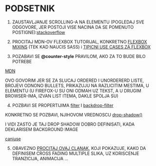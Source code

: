# PODSETNIK

1. ZAUSTAVLJANJE SCROLLING-A NA ELEMENTU (POGLEDAJ SVE ODGOVORE, JER POSTOJI VISE NACINA DA SE POMENUTO POSTIGNE):[stackoverflow](https://stackoverflow.com/questions/4770025/how-to-disable-scrolling-temporarily)

2. PROCITAJ MDN-OV FLEXBOX TUTORIJAL, KONKRETNO [FLEXBOX MIXINS](https://developer.mozilla.org/en-US/docs/Web/CSS/CSS_Flexible_Box_Layout/Mixins) (TEK KAD NAUCIS SASS) i [TIPICNI USE CASES ZA FLEXBOX](https://developer.mozilla.org/en-US/docs/Web/CSS/CSS_Flexible_Box_Layout/Typical_Use_Cases_of_Flexbox)

3. POZABAVI SE **@counter-style** PRAVILOM, AKO ZA TO BUDE BILO POTREBE

[MDN](https://developer.mozilla.org/sr/docs/Web/CSS/@counter-style)

OVO GOVORIM JER SE ZA SLUCAJ ORDERED I UNORDERERD LISTE, BROJEVI ODNONO BULLETS, PRIKAZUJU NA RAZLICITIM MESTIMA, U ELEMENTU (U FIREFOX-U SU ONI ODMAH UZ TEKST, A U DRUGIM BROWSER-IMA, IZVAN LIST ITEMA, DAKLE SPOLJA SU)

4. POZBAVI SE PROPERTIJIMA [filter](https://developer.mozilla.org/en-US/docs/Web/CSS/filter) I [backdrop-filter](https://developer.mozilla.org/en-US/docs/Web/CSS/backdrop-filter)

KONKRETNO SE POZBAVI, NJIHOVOM VREDNOSCU [drop-shadow()](https://developer.mozilla.org/en-US/docs/Web/CSS/filter-function/drop-shadow)

I VIDI ZASTO JE TAJ DROP SHADOW DOBRO DEFINISATI, KADA DEKLARISEM BACKGROUND IMAGE

[caniuse](https://caniuse.com/#feat=css-filters)

5. OBAVEZNO [PROCITAJ OVAJ CLANAK](http://css3.bradshawenterprises.com/cfimg/), KOJI POKAZUJE, KAKO DA DEFINISEM CROSS FADING MULTIPLE SLIKA, UZ KORISCENJE TRANZICIJA, ANIMACIJA ...